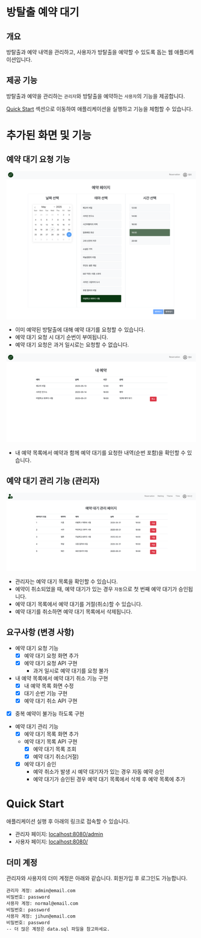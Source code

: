 # 방탈출 예약 대기

## 개요

방탈출과 예약 내역을 관리하고, 사용자가 방탈출을 예약할 수 있도록 돕는 웹 애플리케이션입니다.

## 제공 기능

방탈출과 예약을 관리하는 `관리자`와 방탈출을 예약하는 `사용자`의 기능을 제공합니다.

[Quick Start](#quick-start) 섹션으로 이동하여 애플리케이션을 실행하고 기능을 체험할 수 있습니다.

# 추가된 화면 및 기능

## 예약 대기 요청 기능

![waitingPage.png](images/waitingPage.png)

- 이미 예약된 방탈출에 대해 예약 대기를 요청할 수 있습니다.
- 예약 대기 요청 시 대기 순번이 부여됩니다.
- 예약 대기 요청은 과거 일시로는 요청할 수 없습니다.

![myWaiting.png](images/myWaiting.png)

- 내 예약 목록에서 예약과 함께 예약 대기를 요청한 내역(순번 포함)을 확인할 수 있습니다.

## 예약 대기 관리 기능 (관리자)

![adminWaitingListPage.png](images/adminWaitingListPage.png)

- 관리자는 예약 대기 목록을 확인할 수 있습니다.
- 예약이 취소되었을 때, 예약 대기가 있는 경우 `자동`으로 첫 번째 예약 대기가 승인됩니다.
- 예약 대기 목록에서 예약 대기를 거절(취소)할 수 있습니다.
- 예약 대기를 취소하면 예약 대기 목록에서 삭제됩니다.

## 요구사항 (변경 사항)

- 예약 대기 요청 기능
    - [x] 예약 대기 요청 화면 추가
    - [x] 예약 대기 요청 API 구현
        - 과거 일시로 예약 대기를 요청 불가
- 내 예약 목록에서 예약 대기 취소 기능 구현
    - [x] 내 예약 목록 화면 수정
    - [x] 대기 순번 기능 구현
    - [x] 예약 대기 취소 API 구현
- [x] 중복 예약이 불가능 하도록 구현
- 예약 대기 관리 기능
    - [x] 예약 대기 목록 화면 추가
    - 예약 대기 목록 API 구현
        - [x] 예약 대기 목록 조회
        - [x] 예약 대기 취소(거절)
    - [x] 예약 대기 승인
        - 예약 취소가 발생 시 예약 대기자가 있는 경우 자동 예약 승인
        - 예약 대기가 승인된 경우 예약 대기 목록에서 삭제 후 예약 목록에 추가

# Quick Start

애플리케이션 실행 후 아래의 링크로 접속할 수 있습니다.

- 관리자 페이지: [localhost:8080/admin](http://localhost:8080/admin)
- 사용자 페이지: [localhost:8080/](http://localhost:8080/)

## 더미 계정

관리자와 사용자의 더미 계정은 아래와 같습니다. 회원가입 후 로그인도 가능합니다.

```text
관리자 계정: admin@email.com
비밀번호: password
사용자 계정: normal@email.com
비밀번호: password
사용자 계정: jihun@email.com
비밀번호: password
-- 더 많은 계정은 data.sql 파일을 참고하세요.
```
